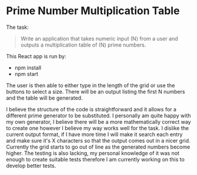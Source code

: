 # Prime Number Multiplication Table

The task:

>Write an application that takes numeric input (N) from a user and outputs a multiplication table of 
(N) prime numbers.

This React app is run by:
* npm install
* npm start

The user is then able to either type in the length of the grid or use the buttons to select a size. There will be an output listing the first N numbers and the table will be generated. 

I believe the structure of the code is straightforward and it allows for a different prime generator to be substituted. I personally am quite happy with my own generator, I believe there will be a more mathematically correct way to create one however I believe my way works well for the task. I dislike the current output format, if I have more time I will make it search each entry and make sure it's X characters so that the output comes out in a nicer grid. Currently the grid starts to go out of line as the generated numbers become higher. The testing is also lacking, my personal knowledge of it was not enough to create suitable tests therefore I am currently working on this to develop better tests. 
